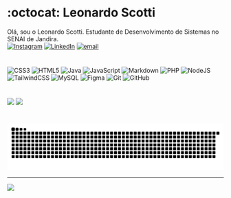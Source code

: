 # :octocat: Leonardo Scotti

Olá, sou o Leonardo Scotti. Estudante de Desenvolvimento de Sistemas no SENAI de Jandira.<br/>
[![Instagram](https://img.shields.io/badge/Instagram-%23E4405F.svg?logo=Instagram&logoColor=white)](https://instagram.com/scottix__) [![LinkedIn](https://img.shields.io/badge/LinkedIn-%230077B5.svg?logo=linkedin&logoColor=white)](https://linkedin.com/in/leonardo-scotti-dev) [![email](https://img.shields.io/badge/Email-D14836?logo=gmail&logoColor=white)](mailto:leonardo.scotti07@gmail.com)
#
![CSS3](https://img.shields.io/badge/css3-%231572B6.svg?style=for-the-badge&logo=css3&logoColor=white) ![HTML5](https://img.shields.io/badge/html5-%23E34F26.svg?style=for-the-badge&logo=html5&logoColor=white) ![Java](https://img.shields.io/badge/java-%23ED8B00.svg?style=for-the-badge&logo=openjdk&logoColor=white) ![JavaScript](https://img.shields.io/badge/javascript-%23323330.svg?style=for-the-badge&logo=javascript&logoColor=%23F7DF1E) ![Markdown](https://img.shields.io/badge/markdown-%23000000.svg?style=for-the-badge&logo=markdown&logoColor=white) ![PHP](https://img.shields.io/badge/php-%23777BB4.svg?style=for-the-badge&logo=php&logoColor=white) ![NodeJS](https://img.shields.io/badge/node.js-6DA55F?style=for-the-badge&logo=node.js&logoColor=white) ![TailwindCSS](https://img.shields.io/badge/tailwindcss-%2338B2AC.svg?style=for-the-badge&logo=tailwind-css&logoColor=white) ![MySQL](https://img.shields.io/badge/mysql-4479A1.svg?style=for-the-badge&logo=mysql&logoColor=white) ![Figma](https://img.shields.io/badge/figma-%23F24E1E.svg?style=for-the-badge&logo=figma&logoColor=white) ![Git](https://img.shields.io/badge/git-%23F05033.svg?style=for-the-badge&logo=git&logoColor=white) ![GitHub](https://img.shields.io/badge/github-%23121011.svg?style=for-the-badge&logo=github&logoColor=white)
#
![](https://github-readme-stats.vercel.app/api?username=Leonardo-Scotti&theme=transparent&hide_border=false&include_all_commits=false&count_private=true)
![](https://github-readme-stats.vercel.app/api/top-langs/?username=Leonardo-Scotti&theme=transparent&hide_border=false&include_all_commits=false&count_private=true&layout=compact)

#
<div>
  <picture>
    <source media="(prefers-color-scheme: dark)" srcset="https://raw.githubusercontent.com/Leonardo-Scotti/Leonardo-Scotti/output/github-contribution-grid-snake-dark.svg">
    <source media="(prefers-color-scheme: light)" srcset="https://raw.githubusercontent.com/Leonardo-Scotti/Leonardo-Scotti/output/github-contribution-grid-snake.svg">
    <img alt="github contribution grid snake animation" src="https://raw.githubusercontent.com/Leonardo-Scotti/Leonardo-Scotti/output/github-contribution-grid-snake.svg">
  </picture>
</div>

---
[![](https://visitcount.itsvg.in/api?id=Leonardo-Scotti&icon=0&color=0)](https://visitcount.itsvg.in)
